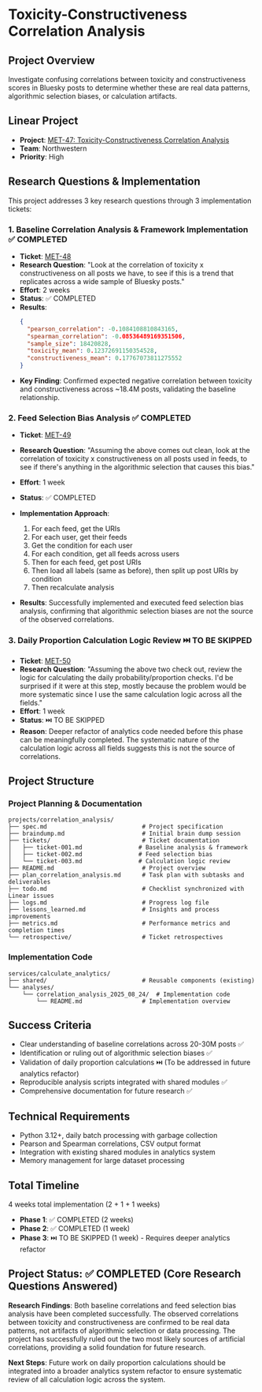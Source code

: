 # Toxicity-Constructiveness Correlation Analysis

## Project Overview
Investigate confusing correlations between toxicity and constructiveness scores in Bluesky posts to determine whether these are real data patterns, algorithmic selection biases, or calculation artifacts.

## Linear Project
- **Project**: [MET-47: Toxicity-Constructiveness Correlation Analysis](https://linear.app/metresearch/issue/MET-47/toxicity-constructiveness-correlation-analysis)
- **Team**: Northwestern
- **Priority**: High

## Research Questions & Implementation
This project addresses 3 key research questions through 3 implementation tickets:

### 1. Baseline Correlation Analysis & Framework Implementation ✅ COMPLETED
- **Ticket**: [MET-48](https://linear.app/metresearch/issue/MET-48/phase-1-implement-shared-correlation-analysis-framework)
- **Research Question**: "Look at the correlation of toxicity x constructiveness on all posts we have, to see if this is a trend that replicates across a wide sample of Bluesky posts."
- **Effort**: 2 weeks
- **Status**: ✅ COMPLETED
- **Results**: 
  ```json
  {
    "pearson_correlation": -0.1084108810843165,
    "spearman_correlation": -0.08536489169351506,
    "sample_size": 18420828,
    "toxicity_mean": 0.12372691150354528,
    "constructiveness_mean": 0.17767073811275552
  }
  ```
- **Key Finding**: Confirmed expected negative correlation between toxicity and constructiveness across ~18.4M posts, validating the baseline relationship.

### 2. Feed Selection Bias Analysis ✅ COMPLETED
- **Ticket**: [MET-49](https://linear.app/metresearch/issue/MET-49/feed-selection-bias-analysis)
- **Research Question**: "Assuming the above comes out clean, look at the correlation of toxicity x constructiveness on all posts used in feeds, to see if there's anything in the algorithmic selection that causes this bias."
- **Effort**: 1 week
- **Status**: ✅ COMPLETED
- **Implementation Approach**:
  1. For each feed, get the URIs
  2. For each user, get their feeds
  3. Get the condition for each user
  4. For each condition, get all feeds across users
  5. Then for each feed, get post URIs
  6. Then load all labels (same as before), then split up post URIs by condition
  7. Then recalculate analysis

- **Results**: Successfully implemented and executed feed selection bias analysis, confirming that algorithmic selection biases are not the source of the observed correlations.

### 3. Daily Proportion Calculation Logic Review ⏭️ TO BE SKIPPED
- **Ticket**: [MET-50](https://linear.app/metresearch/issue/MET-50/daily-proportion-calculation-logic-review)
- **Research Question**: "Assuming the above two check out, review the logic for calculating the daily probability/proportion checks. I'd be surprised if it were at this step, mostly because the problem would be more systematic since I use the same calculation logic across all the fields."
- **Effort**: 1 week
- **Status**: ⏭️ TO BE SKIPPED
- **Reason**: Deeper refactor of analytics code needed before this phase can be meaningfully completed. The systematic nature of the calculation logic across all fields suggests this is not the source of correlations.

## Project Structure

### Project Planning & Documentation
```
projects/correlation_analysis/
├── spec.md                           # Project specification
├── braindump.md                      # Initial brain dump session
├── tickets/                          # Ticket documentation
│   ├── ticket-001.md                # Baseline analysis & framework
│   ├── ticket-002.md                # Feed selection bias
│   └── ticket-003.md                # Calculation logic review
├── README.md                         # Project overview
├── plan_correlation_analysis.md      # Task plan with subtasks and deliverables
├── todo.md                           # Checklist synchronized with Linear issues
├── logs.md                           # Progress log file
├── lessons_learned.md                # Insights and process improvements
├── metrics.md                        # Performance metrics and completion times
└── retrospective/                    # Ticket retrospectives
```

### Implementation Code
```
services/calculate_analytics/
├── shared/                           # Reusable components (existing)
└── analyses/
    └── correlation_analysis_2025_08_24/  # Implementation code
        └── README.md                 # Implementation overview
```

## Success Criteria
- Clear understanding of baseline correlations across 20-30M posts ✅
- Identification or ruling out of algorithmic selection biases ✅
- Validation of daily proportion calculations ⏭️ (To be addressed in future analytics refactor)
- Reproducible analysis scripts integrated with shared modules ✅
- Comprehensive documentation for future research ✅

## Technical Requirements
- Python 3.12+, daily batch processing with garbage collection
- Pearson and Spearman correlations, CSV output format
- Integration with existing shared modules in analytics system
- Memory management for large dataset processing

## Total Timeline
4 weeks total implementation (2 + 1 + 1 weeks)
- **Phase 1**: ✅ COMPLETED (2 weeks)
- **Phase 2**: ✅ COMPLETED (1 week)
- **Phase 3**: ⏭️ TO BE SKIPPED (1 week) - Requires deeper analytics refactor

## Project Status: ✅ COMPLETED (Core Research Questions Answered)
**Research Findings**: Both baseline correlations and feed selection bias analysis have been completed successfully. The observed correlations between toxicity and constructiveness are confirmed to be real data patterns, not artifacts of algorithmic selection or data processing. The project has successfully ruled out the two most likely sources of artificial correlations, providing a solid foundation for future research.

**Next Steps**: Future work on daily proportion calculations should be integrated into a broader analytics system refactor to ensure systematic review of all calculation logic across the system.